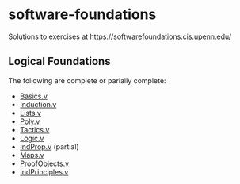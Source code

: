# software-foundations

Solutions to exercises at https://softwarefoundations.cis.upenn.edu/

## Logical Foundations

The following are complete or parially complete:

- [Basics.v](lf/Basics.v)
- [Induction.v](lf/Induction.v)
- [Lists.v](lf/Lists.v)
- [Poly.v](lf/Poly.v)
- [Tactics.v](lf/Tactics.v)
- [Logic.v](lf/Logic.v)
- [IndProp.v](lf/IndProp.v) (partial)
- [Maps.v](lf/Maps.v)
- [ProofObjects.v](lf/ProofObjects.v)
- [IndPrinciples.v](lf/IndPrinciples.v)
